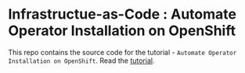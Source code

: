# Infrastructue-as-Code : Automate Operator Installation on OpenShift

This repo contains the source code for the tutorial - `Automate Operator Installation on OpenShift`.
Read the [tutorial]().
